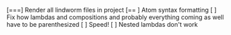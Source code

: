 [===] Render all lindworm files in project
[== ] Atom syntax formatting
[   ] Fix how lambdas and compositions and probably everything coming as well have to be parenthesized
[   ] Speed!
[   ] Nested lambdas don't work
